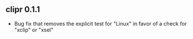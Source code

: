 ## clipr 0.1.1

- Bug fix that removes the explicit test for "Linux" in favor of a check for
"xclip" or "xsel"
